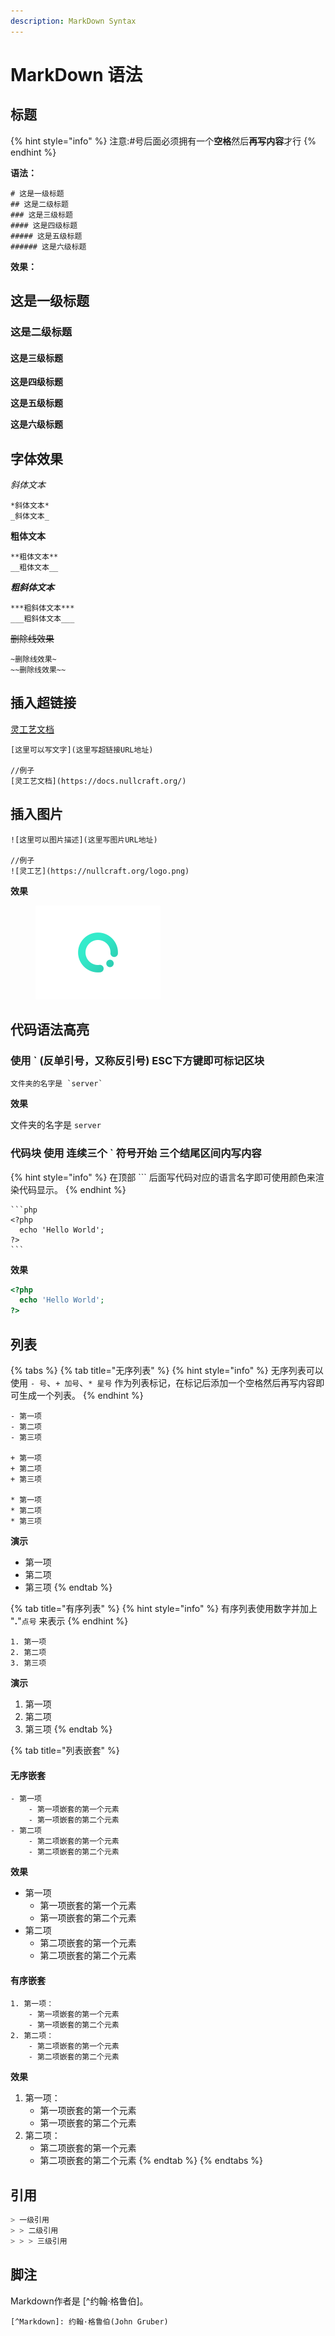 ```yaml
---
description: MarkDown Syntax
---
```


# MarkDown 语法

## 标题

{% hint style="info" %}
注意:#号后面必须拥有一个**空格**然后**再写内容**才行
{% endhint %}

**语法：**

```
# 这是一级标题
## 这是二级标题
### 这是三级标题
#### 这是四级标题
##### 这是五级标题
###### 这是六级标题
```

**效果：**

## 这是一级标题

### 这是二级标题

#### 这是三级标题

**这是四级标题**

**这是五级标题**

**这是六级标题**

## **字体效果**

_斜体文本_

```
*斜体文本*
_斜体文本_
```

**粗体文本**

```
**粗体文本**
__粗体文本__
```

_**粗斜体文本**_

```
***粗斜体文本***
___粗斜体文本___
```

~~删除线效果~~

```
~删除线效果~
~~删除线效果~~
```

## **插入超链接**

[灵工艺文档](https://docs.nullcraft.org/)

```
[这里可以写文字](这里写超链接URL地址)

//例子
[灵工艺文档](https://docs.nullcraft.org/)
```

## **插入图片**

```
![这里可以图片描述](这里写图片URL地址)

//例子
![灵工艺](https://nullcraft.org/logo.png)
```

**效果**

<div align="left">

<figure><img src="../../.gitbook/assets/CardCover_Default_400x300.png" alt="" width="200"><figcaption></figcaption></figure>

</div>

## **代码语法高亮**

### 使用 \` (反单引号，又称反引号) ESC下方键即可标记区块

```
文件夹的名字是 `server`
```

**效果**

文件夹的名字是 `server`

### 代码块 使用 连续三个 \` 符号开始 三个结尾区间内写内容

{% hint style="info" %}
在顶部 \`\`\` 后面写代码对应的语言名字即可使用颜色来渲染代码显示。
{% endhint %}

````
```php
<?php
  echo 'Hello World';
?>
```
````

**效果**

```php
<?php
  echo 'Hello World';
?>
```

## 列表

{% tabs %}
{% tab title="无序列表" %}
{% hint style="info" %}
无序列表可以使用 `- 号`、`+ 加号`、`* 星号` 作为列表标记，在标记后添加一个空格然后再写内容即可生成一个列表。
{% endhint %}

```
- 第一项
- 第二项
- 第三项

+ 第一项
+ 第二项
+ 第三项

* 第一项
* 第二项
* 第三项
```

**演示**

* 第一项
* 第二项
* 第三项
{% endtab %}

{% tab title="有序列表" %}
{% hint style="info" %}
有序列表使用数字并加上 "**.**"`点号` 来表示
{% endhint %}

```
1. 第一项
2. 第二项
3. 第三项
```

**演示**

1. 第一项
2. 第二项
3. 第三项
{% endtab %}

{% tab title="列表嵌套" %}
#### 无序嵌套

```
- 第一项
    - 第一项嵌套的第一个元素
    - 第一项嵌套的第二个元素
- 第二项
    - 第二项嵌套的第一个元素
    - 第二项嵌套的第二个元素
```

**效果**

* 第一项
  * 第一项嵌套的第一个元素
  * 第一项嵌套的第二个元素
* 第二项
  * 第二项嵌套的第一个元素
  * 第二项嵌套的第二个元素

#### 有序嵌套

```
1. 第一项：
    - 第一项嵌套的第一个元素
    - 第一项嵌套的第二个元素
2. 第二项：
    - 第二项嵌套的第一个元素
    - 第二项嵌套的第二个元素
```

**效果**

1. 第一项：
   * 第一项嵌套的第一个元素
   * 第一项嵌套的第二个元素
2. 第二项：
   * 第二项嵌套的第一个元素
   * 第二项嵌套的第二个元素
{% endtab %}
{% endtabs %}

## 引用

```csharp
> 一级引用
> > 二级引用
> > > 三级引用
```

## 脚注

Markdown作者是 \[^约翰·格鲁伯]。

```
[^Markdown]: 约翰·格鲁伯(John Gruber)
```
